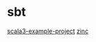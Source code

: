 # sbt

[scala3-example-project](https://github.com/scala/scala3-example-project)
[zinc](https://github.com/sbt/zinc)

